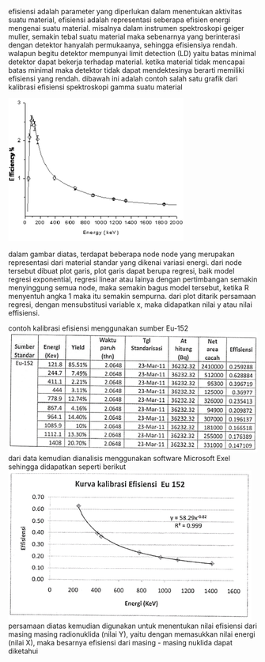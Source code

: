 efisiensi adalah parameter yang diperlukan dalam menentukan aktivitas suatu material, efisiensi adalah representasi seberapa efisien energi mengenai suatu material. misalnya dalam instrumen spektroskopi geiger muller, semakin tebal suatu material maka sebenarnya yang berinterasi dengan detektor hanyalah permukaanya, sehingga efisiensiya rendah. walapun begitu detektor mempunyai limit detection (LD) yaitu batas minimal detektor dapat bekerja terhadap material. ketika material tidak mencapai batas minimal maka detektor tidak dapat mendektesinya berarti memiliki efisiensi yang rendah. dibawah ini adalah contoh salah satu grafik dari kalibrasi efisiensi spektroskopi gamma suatu material

![b6670dd6756c54af87e00babf972b01b.png](../../../../_resources/b6670dd6756c54af87e00babf972b01b.png)

dalam gambar diatas, terdapat beberapa node node yang merupakan representasi dari material standar yang dikenai variasi energi. dari node tersebut dibuat plot garis, plot garis dapat berupa regresi, baik model regresi exponential, regresi linear atau lainya dengan pertimbangan semakin menyinggung semua node, maka semakin bagus model tersebut, ketika R menyentuh angka 1 maka itu semakin sempurna. dari plot ditarik persamaan regresi, dengan mensubstitusi variable x, maka didapatkan nilai y atau nilai effisiensi. 

contoh kalibrasi efisiensi menggunakan sumber Eu-152
![9b1ed254abdcbfadf8f42d5706fa3631.png](../../../../_resources/9b1ed254abdcbfadf8f42d5706fa3631.png)
 dari data kemudian dianalisis menggunakan software Microsoft Exel sehingga didapatkan seperti berikut
 ![f6f06995cd60192127aa1f111bf2e6cf.png](../../../../_resources/f6f06995cd60192127aa1f111bf2e6cf.png)
 persamaan diatas kemudian digunakan untuk menentukan nilai efisiensi dari masing masing radionuklida (nilai Y), yaitu dengan memasukkan nilai energi (nilai X), maka besarnya efisiensi dari masing - masing nuklida dapat diketahui